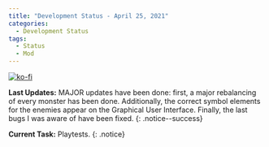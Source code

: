 ```yaml
---
title: "Development Status - April 25, 2021"
categories:
  - Development Status
tags:
  - Status
  - Mod
---
```


[![ko-fi](https://ko-fi.com/img/githubbutton_sm.svg)](https://ko-fi.com/J3J146LLW)

**Last Updates:** MAJOR updates have been done: first, a major rebalancing of every monster has been done. Additionally, the correct symbol elements for the enemies appear on the Graphical User Interface. Finally, the last bugs I was aware of have been fixed.
{: .notice--success}

**Current Task:** Playtests.
{: .notice}
